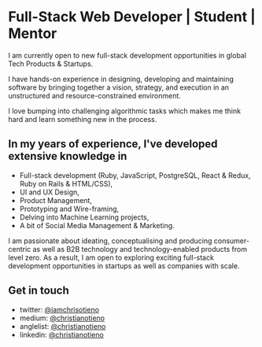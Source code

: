 # Full-Stack Web Developer | Student | Mentor

I am currently open to new full-stack development opportunities in global Tech Products & Startups.

I have hands-on experience in designing, developing and maintaining software by bringing together a vision, strategy, and execution in an unstructured and resource-constrained environment.

I love bumping into challenging algorithmic tasks which makes me think hard and learn something new in the process.

## In my years of experience, I've developed extensive knowledge in

- Full-stack development (Ruby, JavaScript, PostgreSQL, React & Redux, Ruby on Rails & HTML/CSS),
- UI and UX Design,
- Product Management,
- Prototyping and Wire-framing,
- Delving into Machine Learning projects,
- A bit of Social Media Management & Marketing.

I am passionate about ideating, conceptualising and producing consumer-centric as well as B2B technology and technology-enabled products from level zero. As a result, I am open to exploring exciting full-stack development opportunities in startups as well as companies with scale.

## Get in touch

- twitter: [@iamchrisotieno](https://twitter.com/iamchrisotieno)
- medium: [@christianotieno](https://medium.com/@christianotieno)
- anglelist: [@christianotieno](https://angel.co/u/christianotieno)
- linkedin: [@christianotieno](https://www.linkedin.com/in/christianotieno/)
